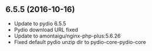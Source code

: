
## 6.5.5 (2016-10-16)
- Update to pydio 6.5.5
- Pydio download URL fixed
- Update to amontaigu/nginx-php-plus:5.6.26
- Fixed default pydio unzip dir to pydio-core-pydio-core
